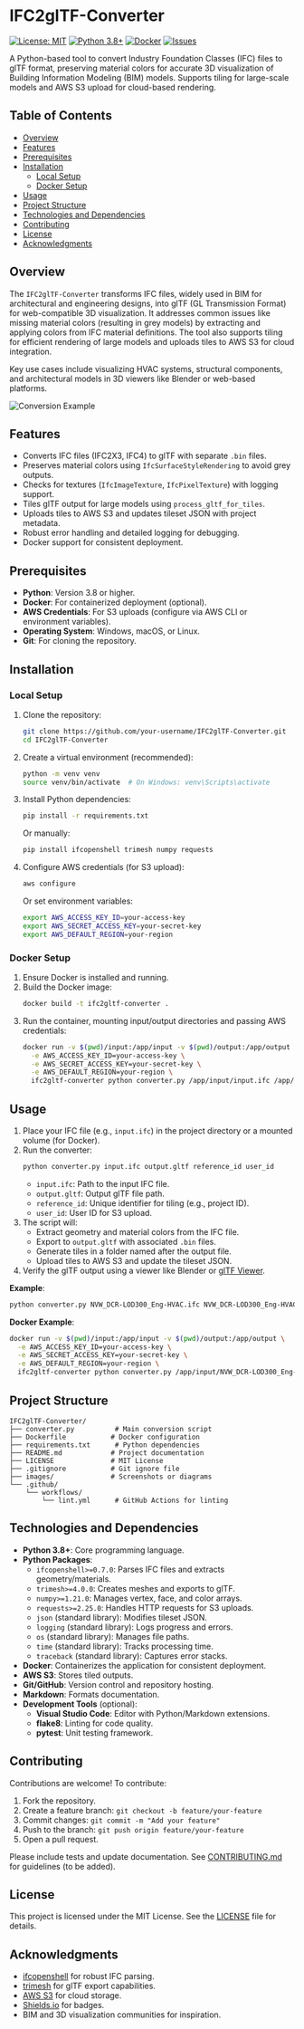 # IFC2glTF-Converter

[![License: MIT](https://img.shields.io/badge/License-MIT-yellow.svg)](https://opensource.org/licenses/MIT)
[![Python 3.8+](https://img.shields.io/badge/python-3.8+-blue.svg)](https://www.python.org/downloads/)
[![Docker](https://img.shields.io/badge/docker-supported-blue.svg)](https://www.docker.com/)
[![Issues](https://img.shields.io/github/issues/your-username/IFC2glTF-Converter)](https://github.com/your-username/IFC2glTF-Converter/issues)

A Python-based tool to convert Industry Foundation Classes (IFC) files to glTF format, preserving material colors for accurate 3D visualization of Building Information Modeling (BIM) models. Supports tiling for large-scale models and AWS S3 upload for cloud-based rendering.

## Table of Contents
- [Overview](#overview)
- [Features](#features)
- [Prerequisites](#prerequisites)
- [Installation](#installation)
  - [Local Setup](#local-setup)
  - [Docker Setup](#docker-setup)
- [Usage](#usage)
- [Project Structure](#project-structure)
- [Technologies and Dependencies](#technologies-and-dependencies)
- [Contributing](#contributing)
- [License](#license)
- [Acknowledgments](#acknowledgments)

## Overview
The `IFC2glTF-Converter` transforms IFC files, widely used in BIM for architectural and engineering designs, into glTF (GL Transmission Format) for web-compatible 3D visualization. It addresses common issues like missing material colors (resulting in grey models) by extracting and applying colors from IFC material definitions. The tool also supports tiling for efficient rendering of large models and uploads tiles to AWS S3 for cloud integration.

Key use cases include visualizing HVAC systems, structural components, and architectural models in 3D viewers like Blender or web-based platforms.

![Conversion Example](images/conversion-example.png)

## Features
- Converts IFC files (IFC2X3, IFC4) to glTF with separate `.bin` files.
- Preserves material colors using `IfcSurfaceStyleRendering` to avoid grey outputs.
- Checks for textures (`IfcImageTexture`, `IfcPixelTexture`) with logging support.
- Tiles glTF output for large models using `process_gltf_for_tiles`.
- Uploads tiles to AWS S3 and updates tileset JSON with project metadata.
- Robust error handling and detailed logging for debugging.
- Docker support for consistent deployment.

## Prerequisites
- **Python**: Version 3.8 or higher.
- **Docker**: For containerized deployment (optional).
- **AWS Credentials**: For S3 uploads (configure via AWS CLI or environment variables).
- **Operating System**: Windows, macOS, or Linux.
- **Git**: For cloning the repository.

## Installation

### Local Setup
1. Clone the repository:
   ```bash
   git clone https://github.com/your-username/IFC2glTF-Converter.git
   cd IFC2glTF-Converter
   ```
2. Create a virtual environment (recommended):
   ```bash
   python -m venv venv
   source venv/bin/activate  # On Windows: venv\Scripts\activate
   ```
3. Install Python dependencies:
   ```bash
   pip install -r requirements.txt
   ```
   Or manually:
   ```bash
   pip install ifcopenshell trimesh numpy requests
   ```
4. Configure AWS credentials (for S3 upload):
   ```bash
   aws configure
   ```
   Or set environment variables:
   ```bash
   export AWS_ACCESS_KEY_ID=your-access-key
   export AWS_SECRET_ACCESS_KEY=your-secret-key
   export AWS_DEFAULT_REGION=your-region
   ```

### Docker Setup
1. Ensure Docker is installed and running.
2. Build the Docker image:
   ```bash
   docker build -t ifc2gltf-converter .
   ```
3. Run the container, mounting input/output directories and passing AWS credentials:
   ```bash
   docker run -v $(pwd)/input:/app/input -v $(pwd)/output:/app/output \
     -e AWS_ACCESS_KEY_ID=your-access-key \
     -e AWS_SECRET_ACCESS_KEY=your-secret-key \
     -e AWS_DEFAULT_REGION=your-region \
     ifc2gltf-converter python converter.py /app/input/input.ifc /app/output/output.gltf ref_id user_id
   ```

## Usage
1. Place your IFC file (e.g., `input.ifc`) in the project directory or a mounted volume (for Docker).
2. Run the converter:
   ```bash
   python converter.py input.ifc output.gltf reference_id user_id
   ```
   - `input.ifc`: Path to the input IFC file.
   - `output.gltf`: Output glTF file path.
   - `reference_id`: Unique identifier for tiling (e.g., project ID).
   - `user_id`: User ID for S3 upload.
3. The script will:
   - Extract geometry and material colors from the IFC file.
   - Export to `output.gltf` with associated `.bin` files.
   - Generate tiles in a folder named after the output file.
   - Upload tiles to AWS S3 and update the tileset JSON.
4. Verify the glTF output using a viewer like Blender or [glTF Viewer](https://gltf-viewer.donmccurdy.com/).

**Example**:
```bash
python converter.py NVW_DCR-LOD300_Eng-HVAC.ifc NVW_DCR-LOD300_Eng-HVAC.gltf ref123 user456
```

**Docker Example**:
```bash
docker run -v $(pwd)/input:/app/input -v $(pwd)/output:/app/output \
  -e AWS_ACCESS_KEY_ID=your-access-key \
  -e AWS_SECRET_ACCESS_KEY=your-secret-key \
  -e AWS_DEFAULT_REGION=your-region \
  ifc2gltf-converter python converter.py /app/input/NVW_DCR-LOD300_Eng-HVAC.ifc /app/output/NVW_DCR-LOD300_Eng-HVAC.gltf ref123 user456
```

## Project Structure
```
IFC2glTF-Converter/
├── converter.py          # Main conversion script
├── Dockerfile           # Docker configuration
├── requirements.txt      # Python dependencies
├── README.md            # Project documentation
├── LICENSE              # MIT License
├── .gitignore           # Git ignore file
├── images/              # Screenshots or diagrams
└── .github/
    └── workflows/
        └── lint.yml      # GitHub Actions for linting
```

## Technologies and Dependencies
- **Python 3.8+**: Core programming language.
- **Python Packages**:
  - `ifcopenshell>=0.7.0`: Parses IFC files and extracts geometry/materials.
  - `trimesh>=4.0.0`: Creates meshes and exports to glTF.
  - `numpy>=1.21.0`: Manages vertex, face, and color arrays.
  - `requests>=2.25.0`: Handles HTTP requests for S3 uploads.
  - `json` (standard library): Modifies tileset JSON.
  - `logging` (standard library): Logs progress and errors.
  - `os` (standard library): Manages file paths.
  - `time` (standard library): Tracks processing time.
  - `traceback` (standard library): Captures error stacks.
- **Docker**: Containerizes the application for consistent deployment.
- **AWS S3**: Stores tiled outputs.
- **Git/GitHub**: Version control and repository hosting.
- **Markdown**: Formats documentation.
- **Development Tools** (optional):
  - **Visual Studio Code**: Editor with Python/Markdown extensions.
  - **flake8**: Linting for code quality.
  - **pytest**: Unit testing framework.

## Contributing
Contributions are welcome! To contribute:
1. Fork the repository.
2. Create a feature branch: `git checkout -b feature/your-feature`
3. Commit changes: `git commit -m "Add your feature"`
4. Push to the branch: `git push origin feature/your-feature`
5. Open a pull request.

Please include tests and update documentation. See [CONTRIBUTING.md](CONTRIBUTING.md) for guidelines (to be added).

## License
This project is licensed under the MIT License. See the [LICENSE](LICENSE) file for details.

## Acknowledgments
- [ifcopenshell](http://ifcopenshell.org/) for robust IFC parsing.
- [trimesh](https://trimsh.org/) for glTF export capabilities.
- [AWS S3](https://aws.amazon.com/s3/) for cloud storage.
- [Shields.io](https://shields.io/) for badges.
- BIM and 3D visualization communities for inspiration.